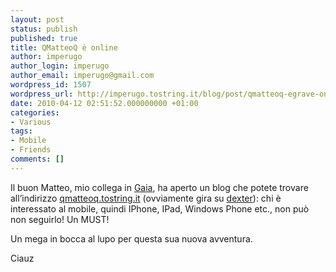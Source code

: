 ```yaml
---
layout: post
status: publish
published: true
title: QMatteoQ è online
author: imperugo
author_login: imperugo
author_email: imperugo@gmail.com
wordpress_id: 1507
wordpress_url: http://imperugo.tostring.it/blog/post/qmatteoq-egrave-online/
date: 2010-04-12 02:51:52.000000000 +01:00
categories:
- Various
tags:
- Mobile
- Friends
comments: []
---
```

<p>Il buon Matteo, mio collega in <a title="Gaia" href="http://www.gaia.is.it" rel="nofollow" target="_blank">Gaia</a>, ha aperto un blog che potete trovare all’indirizzo <a title="Matteo Pagani&#39;s Blog" href="http://qmatteoq.tostring.it" rel="nofollow" target="_blank">qmatteoq.tostring.it</a> (ovviamente gira su <a title="Dexter Blog Engine" href="http://dexterblogengine.codeplex.com/" rel="nofollow" target="_blank">dexter</a>): chi è interessato al mobile, quindi IPhone, IPad, Windows Phone etc., non può non seguirlo! Un MUST!</p>  <p>Un mega in bocca al lupo per questa sua nuova avventura.</p>  <p>Ciauz</p>
